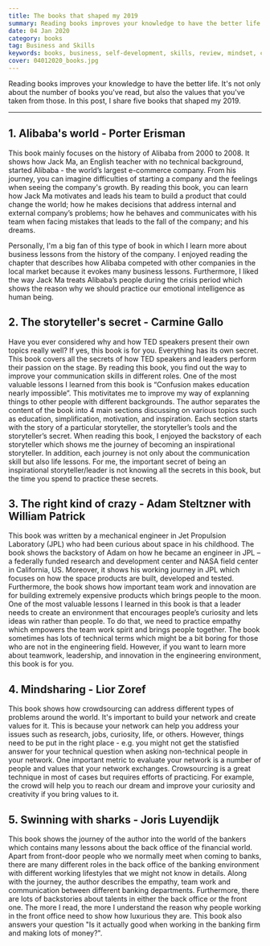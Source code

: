 ```yaml
---
title: The books that shaped my 2019
summary: Reading books improves your knowledge to have the better life. I share five books that changed my mindset in 2019.
date: 04 Jan 2020
category: books
tag: Business and Skills
keywords: books, business, self-development, skills, review, mindset, communication
cover: 04012020_books.jpg
---
```


Reading books improves your knowledge to have the better life. It's not only about the number of books you've read, but also the values that you've taken from those. In this post, I share five books that shaped my 2019.

---

## 1. Alibaba's world - Porter Erisman
This book mainly focuses on the history of Alibaba from 2000 to 2008. It shows how Jack Ma, an English teacher with no technical background, started Alibaba - the world’s largest e-commerce company. From his journey, you can imagine difficulties of starting a company and the feelings when seeing the company's growth. By reading this book, you can learn how Jack Ma motivates and leads his team to build a product that could change the world; how he makes decisions that address internal and external company’s problems; how he behaves and communicates with his team when facing mistakes that leads to the fall of the company; and his dreams.

Personally, I'm a big fan of this type of book in which I learn more about business lessons from the history of the company. I enjoyed reading the chapter that describes how Alibaba competed with other companies in the local market because it evokes many business lessons. Furthermore, I liked the way Jack Ma treats Alibaba’s people during the crisis period which shows the reason why we should practice our emotional intelligence as human being.

## 2. The storyteller's secret - Carmine Gallo
Have you ever considered why and how TED speakers present their own topics really well? If yes, this book is for you. Everything has its own secret. This book covers all the secrets of how TED speakers and leaders perform their passion on the stage. By reading this book, you find out the way to improve your communication skills in different roles. One of the most valuable lessons I learned from this book is “Confusion makes education nearly impossible”. This motivitates me to improve my way of explanning things to other people with different backgrounds. The author separates the content of the book into 4 main sections discussing on various topics such as education, simplification, motivation, and inspiration. Each section starts with the story of a particular storyteller, the storyteller’s tools and the storyteller’s secret.  When reading this book, I enjoyed the backstory of each storyteller which shows me the journey of becoming an inspirational storyteller. In addition, each journey is not only about the communication skill but also life lessons. For me, the important secret of being an inspirational storyteller/leader is not knowing all the secrets in this book, but the time you spend to practice these secrets.

## 3. The right kind of crazy - Adam Steltzner with William Patrick
This book was written by a mechanical engineer in Jet Propulsion Laboratory (JPL) who had been curious about space in his childhood. The book shows the backstory of Adam on how he became an engineer in JPL – a federally funded research and development center and NASA field center in California, US. Moreover, it shows his working journey in JPL which focuses on how the space products are built, developed and tested. Furthermore, the book shows how important team work and innovation are for building extremely expensive products which brings people to the moon. One of the most valuable lessons I learned in this book is that a leader needs to create an environment that encourages people’s curiosity and lets ideas win rather than people. To do that, we need to practice empathy which empowers the team work spirit and brings people together. The book sometimes has lots of technical terms which might be a bit boring for those who are not in the engineering field. However, if you want to learn more about teamwork, leadership, and innovation in the engineering environment, this book is for you.

## 4. Mindsharing - Lior Zoref
This book shows how crowdsourcing can address different types of problems around the world. It's important to build your network and create values for it. This is because your network can help you address your issues such as research, jobs, curiosity, life, or others. However, things need to be put in the right place - e.g. you might not get the statisfied answer for your technical question when asking non-technical people in your network. One important metric to evaluate your network is a number of people and values that your network exchanges. Crowsourcing is a great technique in most of cases but requires efforts of practicing. For example, the crowd will help you to reach our dream and improve your curiosity and creativity if you bring values to it.

## 5. Swinning with sharks - Joris Luyendijk
This book shows the journey of the author into the world of the bankers which contains many lessons about the back office of the financial world. Apart from front-door people who we normally meet when coming to banks, there are many different roles in the back office of the banking environment with different working lifestyles that we might not know in details. Along with the journey, the author describes the empathy, team work and communication between different banking departments. Furthermore, there are lots of backstories about talents in either the back office or the front one. The more I read, the more I understand the reason why people working in the front office need to show how luxurious they are. This book also answers your question "Is it actually good when working in the banking firm and making lots of money?".